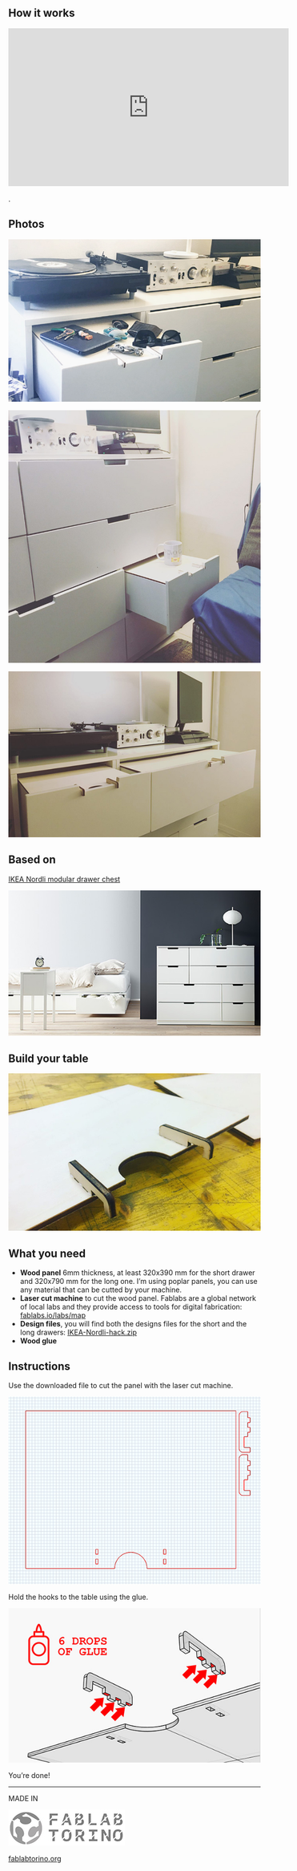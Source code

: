 ## How it works

<iframe width="560" height="315" src="https://www.youtube.com/embed/spbYojW0Ouk?rel=0&amp;controls=0&amp;showinfo=0" frameborder="0" allowfullscreen></iframe>      

.

## Photos

![Drawer1](https://raw.githubusercontent.com/tongatron/IKEA-Nordli-hack/master/img/cassetto3.jpg)

![Drawer2](https://raw.githubusercontent.com/tongatron/IKEA-Nordli-hack/master/img/cassetto2.jpg)

![Drawer2](https://raw.githubusercontent.com/tongatron/IKEA-Nordli-hack/master/img/IKEA-Nordli-hack-4.jpg)

## Based on
[IKEA Nordli modular drawer chest](http://www.ikea.com/us/en/catalog/categories/series/27271/)

![Nordli](https://raw.githubusercontent.com/tongatron/IKEA-Nordli-hack/master/img/nordli_original.jpg)

## Build your table

![Render](https://raw.githubusercontent.com/tongatron/IKEA-Nordli-hack/master/img/IKEA-Nordli-hack-5.jpg)

## What you need
- **Wood panel** 6mm thickness, at least 320x390 mm for the short drawer and 320x790 mm for the long one. I’m using poplar panels, you can use any material that can be cutted by your machine.
- **Laser cut machine** to cut the wood panel. Fablabs are a global network of local labs and they provide access to tools for digital fabrication: [fablabs.io/labs/map](https://www.fablabs.io/labs/map)
- **Design files**, you will find both the designs files for the short and the long drawers: [IKEA-Nordli-hack.zip](https://github.com/tongatron/IKEA-Nordli-hack/raw/master/design/IKEA-Nordli-hack.zip)
- **Wood glue**

## Instructions

Use the downloaded file to cut the panel with the laser cut machine.

![render](https://raw.githubusercontent.com/tongatron/IKEA-Nordli-hack/master/img/taglio.png)

Hold the hooks to the table using the glue.

![glue](https://raw.githubusercontent.com/tongatron/IKEA-Nordli-hack/master/img/howtoglue.jpg)

You’re done!

---

MADE IN 

![Fablab Torino](https://raw.githubusercontent.com/tongatron/IKEA-Nordli-hack/master/img/fablabtorino.jpg)

[fablabtorino.org](http://fablabtorino.org/)
